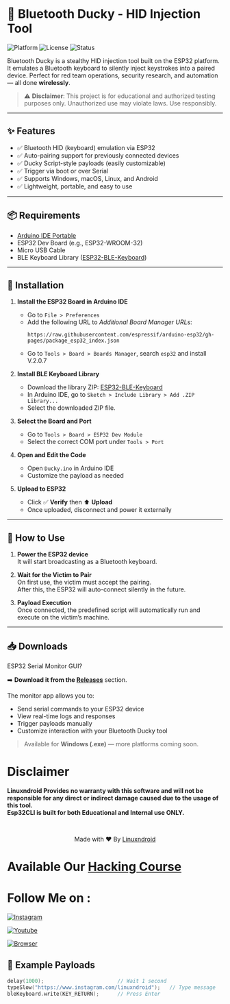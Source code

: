 # 🔐 Bluetooth Ducky -  HID Injection Tool

![Platform](https://img.shields.io/badge/platform-ESP32-blue)
![License](https://img.shields.io/badge/license-MIT-green)
![Status](https://img.shields.io/badge/status-active-brightgreen)

Bluetooth Ducky is a stealthy HID injection tool built on the ESP32 platform. It emulates a Bluetooth keyboard to silently inject keystrokes into a paired device. Perfect for red team operations, security research, and automation — all done **wirelessly**.

> ⚠️ **Disclaimer**: This project is for educational and authorized testing purposes only. Unauthorized use may violate laws. Use responsibly.

---

## ✨ Features

- ✅ Bluetooth HID (keyboard) emulation via ESP32  
- ✅ Auto-pairing support for previously connected devices  
- ✅ Ducky Script-style payloads (easily customizable)  
- ✅ Trigger via boot or over Serial  
- ✅ Supports Windows, macOS, Linux, and Android  
- ✅ Lightweight, portable, and easy to use  

---

## 📦 Requirements

- [Arduino IDE Portable](https://www.arduino.cc/en/software)
- ESP32 Dev Board (e.g., ESP32-WROOM-32)  
- Micro USB Cable  
- BLE Keyboard Library ([ESP32-BLE-Keyboard](https://github.com/T-vK/ESP32-BLE-Keyboard))

---

## 🔧 Installation

1. **Install the ESP32 Board in Arduino IDE**  
   - Go to `File > Preferences`  
   - Add the following URL to *Additional Board Manager URLs*:  
     ```
     https://raw.githubusercontent.com/espressif/arduino-esp32/gh-pages/package_esp32_index.json
     ```
   - Go to `Tools > Board > Boards Manager`, search `esp32` and install V.2.0.7

2. **Install BLE Keyboard Library**  
   - Download the library ZIP: [ESP32-BLE-Keyboard](https://github.com/T-vK/ESP32-BLE-Keyboard/archive/refs/heads/master.zip)  
   - In Arduino IDE, go to `Sketch > Include Library > Add .ZIP Library...`  
   - Select the downloaded ZIP file.

3. **Select the Board and Port**  
   - Go to `Tools > Board > ESP32 Dev Module`  
   - Select the correct COM port under `Tools > Port`

4. **Open and Edit the Code**  
   - Open `Ducky.ino` in Arduino IDE  
   - Customize the payload as needed 

5. **Upload to ESP32**  
   - Click ✅ **Verify** then ⬆️ **Upload**  
   - Once uploaded, disconnect and power it externally

---

## 🚀 How to Use

1. **Power the ESP32 device**  
   It will start broadcasting as a Bluetooth keyboard.

2. **Wait for the Victim to Pair**  
   On first use, the victim must accept the pairing.  
   After this, the ESP32 will auto-connect silently in the future.

3. **Payload Execution**  
   Once connected, the predefined script will automatically run and execute on the victim’s machine.

---

## 📥 Downloads

ESP32 Serial Monitor GUI?

➡️ **Download it from the [Releases](https://github.com/Linuxndroid/Bluetooth-Ducky/releases)** section.

The monitor app allows you to:
- Send serial commands to your ESP32 device
- View real-time logs and responses
- Trigger payloads manually
- Customize interaction with your Bluetooth Ducky tool

> Available for **Windows (.exe)** — more platforms coming soon.

# Disclaimer
<b>Linuxndroid Provides no warranty with this software and will not be responsible for any direct or indirect damage caused due to the usage of this tool.<br>
Esp32CLI is built for both Educational and Internal use ONLY.</b>

<br>
<p align="center">Made with ❤️ By <a href="https://www.youtube.com/channel/UC2O1Hfg-dDCbUcau5QWGcgg">Linuxndroid</a></p>

# Available Our [Hacking Course](https://linuxndroid.in)

# Follow Me on :

[![Instagram](https://img.shields.io/badge/IG-linuxndroid-yellowgreen?style=for-the-badge&logo=instagram)](https://www.instagram.com/linuxndroid)

[![Youtube](https://img.shields.io/badge/Youtube-linuxndroid-redgreen?style=for-the-badge&logo=youtube)](https://www.youtube.com/channel/UC2O1Hfg-dDCbUcau5QWGcgg)

[![Browser](https://img.shields.io/badge/Website-linuxndroid-yellowred?style=for-the-badge&logo=browser)](https://www.linuxndroid.in)

## 🧪 Example Payloads

```cpp
delay(1000);                        // Wait 1 second
typeSlow("https://www.instagram.com/linuxndroid");   // Type message
bleKeyboard.write(KEY_RETURN);      // Press Enter



